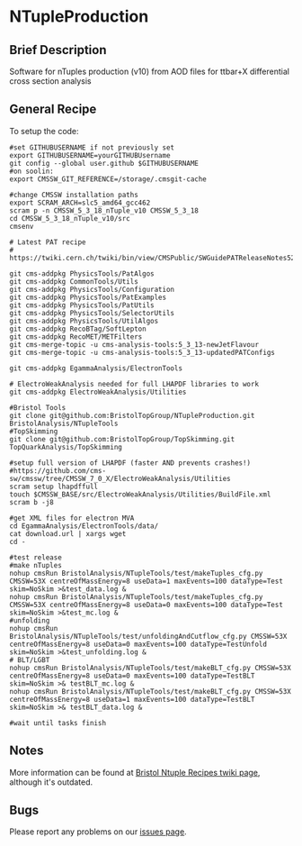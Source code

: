 NTupleProduction
================

## Brief Description
Software for nTuples production (v10) from AOD files for ttbar+X differential cross section analysis

## General Recipe

To setup the code:

```
#set GITHUBUSERNAME if not previously set
export GITHUBUSERNAME=yourGITHUBUsername
git config --global user.github $GITHUBUSERNAME
#on soolin:
export CMSSW_GIT_REFERENCE=/storage/.cmsgit-cache

#change CMSSW installation paths
export SCRAM_ARCH=slc5_amd64_gcc462
scram p -n CMSSW_5_3_18_nTuple_v10 CMSSW_5_3_18
cd CMSSW_5_3_18_nTuple_v10/src
cmsenv

# Latest PAT recipe
# https://twiki.cern.ch/twiki/bin/view/CMSPublic/SWGuidePATReleaseNotes52X#Add_new_jet_flavour

git cms-addpkg PhysicsTools/PatAlgos
git cms-addpkg CommonTools/Utils
git cms-addpkg PhysicsTools/Configuration
git cms-addpkg PhysicsTools/PatExamples
git cms-addpkg PhysicsTools/PatUtils
git cms-addpkg PhysicsTools/SelectorUtils
git cms-addpkg PhysicsTools/UtilAlgos
git cms-addpkg RecoBTag/SoftLepton
git cms-addpkg RecoMET/METFilters
git cms-merge-topic -u cms-analysis-tools:5_3_13-newJetFlavour
git cms-merge-topic -u cms-analysis-tools:5_3_13-updatedPATConfigs

git cms-addpkg EgammaAnalysis/ElectronTools

# ElectroWeakAnalysis needed for full LHAPDF libraries to work
git cms-addpkg ElectroWeakAnalysis/Utilities

#Bristol Tools
git clone git@github.com:BristolTopGroup/NTupleProduction.git BristolAnalysis/NTupleTools
#TopSkimming
git clone git@github.com:BristolTopGroup/TopSkimming.git TopQuarkAnalysis/TopSkimming

#setup full version of LHAPDF (faster AND prevents crashes!)
#https://github.com/cms-sw/cmssw/tree/CMSSW_7_0_X/ElectroWeakAnalysis/Utilities
scram setup lhapdffull
touch $CMSSW_BASE/src/ElectroWeakAnalysis/Utilities/BuildFile.xml
scram b -j8

#get XML files for electron MVA
cd EgammaAnalysis/ElectronTools/data/
cat download.url | xargs wget 
cd -

#test release
#make nTuples
nohup cmsRun BristolAnalysis/NTupleTools/test/makeTuples_cfg.py CMSSW=53X centreOfMassEnergy=8 useData=1 maxEvents=100 dataType=Test skim=NoSkim >&test_data.log &
nohup cmsRun BristolAnalysis/NTupleTools/test/makeTuples_cfg.py CMSSW=53X centreOfMassEnergy=8 useData=0 maxEvents=100 dataType=Test skim=NoSkim >&test_mc.log &
#unfolding
nohup cmsRun BristolAnalysis/NTupleTools/test/unfoldingAndCutflow_cfg.py CMSSW=53X centreOfMassEnergy=8 useData=0 maxEvents=100 dataType=TestUnfold skim=NoSkim >&test_unfolding.log &
# BLT/LGBT
nohup cmsRun BristolAnalysis/NTupleTools/test/makeBLT_cfg.py CMSSW=53X centreOfMassEnergy=8 useData=0 maxEvents=100 dataType=TestBLT skim=NoSkim >& testBLT_mc.log &
nohup cmsRun BristolAnalysis/NTupleTools/test/makeBLT_cfg.py CMSSW=53X centreOfMassEnergy=8 useData=1 maxEvents=100 dataType=TestBLT skim=NoSkim >& testBLT_data.log &

#wait until tasks finish
```


## Notes
More information can be found at [Bristol Ntuple Recipes twiki page](https://twiki.cern.ch/twiki/bin/view/CMS/BristolNTuplerRecipes), although it's outdated.

## Bugs
Please report any problems on our [issues page](https://github.com/BristolTopGroup/NTupleProduction/issues).
